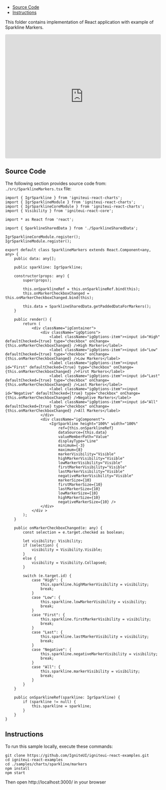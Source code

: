 <!-- NOTE: do not change this file because it will be auto re-generated from template file: -->
<!-- https://github.com/IgniteUI/igniteui-react-examples/tree/master/sample-template-files/ReadMe.md -->

<!-- ## Table of Contents -->
<!-- - [Sample Preview](#Sample-Preview) -->
- [Source Code](#Source-Code)
- [Instructions](#Instructions)

This folder contains implementation of React application with example of Sparkline Markers.
<!-- in the Sparkline component -->
<!-- [Sparkline](https://infragistics.com/Reactsite/components/sparkline.html) -->

<html lang="en" xmlns="http://www.w3.org/1999/xhtml">
    <body>
        <!-- <a target="_blank" href="https://codesandbox.io/s/github/IgniteUI/igniteui-react-examples/tree/master/samples/charts/sparkline/markers?fontsize=14&hidenavigation=1&theme=dark&view=preview&file=/src/SparklineMarkers.tsx" rel="noopener noreferrer">
            <img height="40px" style="border-radius: 0.5rem" alt="Edit on CodeSandbox" src="https://static.infragistics.com/xplatform/images/sandbox/edit.png"/>
        </a> -->
        <!-- <a target="_blank"
href="https://codesandbox.io/s/github/IgniteUI/igniteui-react-examples/tree/master/samples/maps/geo-map/binding-csv-points?fontsize=14&hidenavigation=1&theme=dark&view=preview">
            <img alt="Edit Sample" src="https://codesandbox.io/static/img/play-codesandbox.svg"/>
        </a> -->
        <!-- <a target="_blank" style="margin-left: 0.5rem"
href="https://codesandbox.io/embed/github/IgniteUI/igniteui-react-examples/tree/master/samples/charts/sparkline/markers?fontsize=14&hidenavigation=1&theme=dark&view=preview&file=/src/SparklineMarkers.tsx">
            <img height="40px" style="border-radius: 5px" alt="View on CodeSandbox" src="https://static.infragistics.com/xplatform/images/sandbox/view.png"/>
        </a> -->
        <!-- <a target="_blank"
href="https://codesandbox.io/embed/github/IgniteUI/igniteui-react-examples/tree/master/samples/maps/geo-map/binding-csv-points?fontsize=14&hidenavigation=1&theme=dark&view=preview">
            <img alt="View on CodeSandbox" src="https://static.infragistics.com/xplatform/images/sandbox/view.png"/>
        </a>
https://codesandbox.io/embed/react-treemap-overview-rtb45
https://codesandbox.io/static/img/play-codesandbox.svg
https://codesandbox.io/embed/react-treemap-overview-rtb45?view=browser -->
    </body>
</html>

<!-- ## Sample Preview -->

<iframe
  src="https://codesandbox.io/embed/github/IgniteUI/igniteui-react-examples/tree/master/samples/charts/sparkline/markers?fontsize=14&hidenavigation=1&theme=dark&view=preview&file=/src/SparklineMarkers.tsx"
  style="width:100%; height:400px; border:0; border-radius: 4px; overflow:hidden;"
  allow="accelerometer; ambient-light-sensor; camera; encrypted-media; geolocation; gyroscope; hid; microphone; midi; payment; usb; vr"
  sandbox="allow-forms allow-modals allow-popups allow-presentation allow-same-origin allow-scripts"
></iframe>

## Source Code

The following section provides source code from:
`./src/SparklineMarkers.tsx` file:

```tsx
import { IgrSparkline } from 'igniteui-react-charts';
import { IgrSparklineModule } from 'igniteui-react-charts';
import { IgrSparklineCoreModule } from 'igniteui-react-charts';
import { Visibility } from 'igniteui-react-core';

import * as React from 'react';

import { SparklineSharedData } from './SparklineSharedData';

IgrSparklineCoreModule.register();
IgrSparklineModule.register();

export default class SparklineMarkers extends React.Component<any, any> {
    public data: any[];

    public sparkline: IgrSparkline;

    constructor(props: any) {
        super(props);

        this.onSparklineRef = this.onSparklineRef.bind(this);
        this.onMarkerCheckboxChanged = this.onMarkerCheckboxChanged.bind(this);

        this.data = SparklineSharedData.getPaddedDataForMarkers();
    }

    public render() {
        return (
            <div className="igContainer">
                <div className="igOptions">
                    <label className="igOptions-item"><input id="High" defaultChecked={true} type="checkbox" onChange={this.onMarkerCheckboxChanged} />High Markers</label>
                    <label className="igOptions-item"><input id="Low" defaultChecked={true} type="checkbox" onChange={this.onMarkerCheckboxChanged} />Low Markers</label>
                    <label className="igOptions-item"><input id="First" defaultChecked={true} type="checkbox" onChange={this.onMarkerCheckboxChanged} />First Markers</label>
                    <label className="igOptions-item"><input id="Last" defaultChecked={true} type="checkbox" onChange={this.onMarkerCheckboxChanged} />Last Markers</label>
                    <label className="igOptions-item"><input id="Negative" defaultChecked={true} type="checkbox" onChange={this.onMarkerCheckboxChanged} />Negative Markers</label>
                    <label className="igOptions-item"><input id="All" defaultChecked={true} type="checkbox" onChange={this.onMarkerCheckboxChanged} />All Markers</label>
                </div>
                <div className="igComponent">
                    <IgrSparkline height="100%" width="100%"
                        ref={this.onSparklineRef}
                        dataSource={this.data}
                        valueMemberPath="Value"
                        displayType="Line"
                        minimum={-3}
                        maximum={8}
                        markerVisibility="Visible"
                        highMarkerVisibility="Visible"
                        lowMarkerVisibility="Visible"
                        firstMarkerVisibility="Visible"
                        lastMarkerVisibility="Visible"
                        negativeMarkerVisibility="Visible"
                        markerSize={10}
                        firstMarkerSize={10}
                        lastMarkerSize={10}
                        lowMarkerSize={10}
                        highMarkerSize={10}
                        negativeMarkerSize={10} />
                </div>
            </div >
        );
    }

    public onMarkerCheckboxChanged(e: any) {
        const selection = e.target.checked as boolean;

        let visibility: Visibility;
        if (selection) {
            visibility = Visibility.Visible;
        }
        else {
            visibility = Visibility.Collapsed;
        }

        switch (e.target.id) {
            case "High": {
                this.sparkline.highMarkerVisibility = visibility;
                break;
            }
            case "Low": {
                this.sparkline.lowMarkerVisibility = visibility;
                break;
            }
            case "First": {
                this.sparkline.firstMarkerVisibility = visibility;
                break;
            }
            case "Last": {
                this.sparkline.lastMarkerVisibility = visibility;
                break;
            }
            case "Negative": {
                this.sparkline.negativeMarkerVisibility = visibility;
                break;
            }
            case "All": {
                this.sparkline.markerVisibility = visibility;
                break;
            }
        }
    }

    public onSparklineRef(sparkline: IgrSparkline) {
        if (sparkline != null) {
            this.sparkline = sparkline;
        }
    }
}

```

## Instructions
To run this sample locally, execute these commands:

```
git clone https://github.com/IgniteUI/igniteui-react-examples.git
cd igniteui-react-examples
cd ./samples/charts/sparkline/markers
npm install
npm start

```

Then open http://localhost:3000/ in your browser

